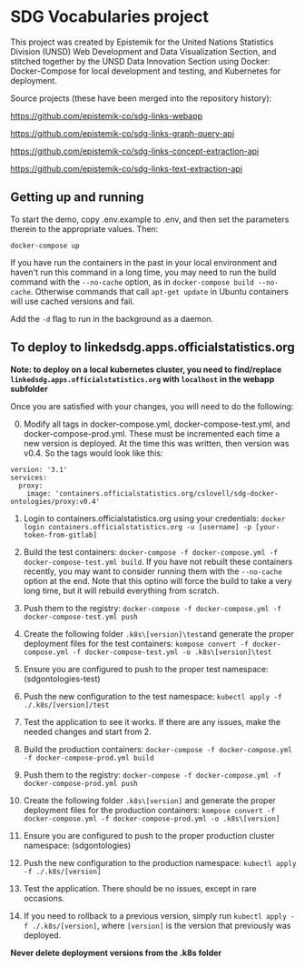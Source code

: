 # SDG Vocabularies project

This project was created by Epistemik for the United Nations Statistics Division (UNSD) Web Development and Data Visualization Section, and stitched together by the UNSD Data Innovation Section using Docker: Docker-Compose for local development and testing, and Kubernetes for deployment.

Source projects (these have been merged into the repository history):

https://github.com/epistemik-co/sdg-links-webapp

https://github.com/epistemik-co/sdg-links-graph-query-api

https://github.com/epistemik-co/sdg-links-concept-extraction-api

https://github.com/epistemik-co/sdg-links-text-extraction-api

## Getting up and running

To start the demo, copy .env.example to .env, and then set the parameters therein to the appropriate values. Then:

`docker-compose up`

If you have run the containers in the past in your local environment and haven't run this command in a long time, you may need to run the build command with the `--no-cache` option, as in `docker-compose build --no-cache`. Otherwise commands that call `apt-get update` in Ubuntu containers will use cached versions and fail. 

Add the `-d` flag to run in the background as a daemon.

## To deploy to linkedsdg.apps.officialstatistics.org

**Note: to deploy on a local kubernetes cluster, you need to find/replace `linkedsdg.apps.officialstatistics.org` with `localhost` in the webapp subfolder**

Once you are satisfied with your changes, you will need to do the following:

0. Modify all tags in docker-compose.yml, docker-compose-test.yml, and docker-compose-prod.yml. These must be incremented each time a new version is deployed. At the time this was written, then version was v0.4. So the tags would look like this: 

```
version: '3.1'
services: 
  proxy: 
    image: 'containers.officialstatistics.org/cslovell/sdg-docker-ontologies/proxy:v0.4'
```

1. Login to containers.officialstatistics.org using your credentials: `docker login containers.officialstatistics.org -u [username] -p [your-token-from-gitlab]`

2. Build the test containers: `docker-compose -f docker-compose.yml -f docker-compose-test.yml build`. If you have not rebuilt these containers recently, you may want to consider running them with the `--no-cache` option at the end. Note that this optino will force the build to take a very long time, but it will rebuild everything from scratch.

3. Push them to the registry: `docker-compose -f docker-compose.yml -f docker-compose-test.yml push`

4. Create the following folder `.k8s\[version]\test`and generate the proper deployment files for the test containers: `kompose convert -f docker-compose.yml -f docker-compose-test.yml -o .k8s\[version]\test`

5. Ensure you are configured to push to the proper test namespace: (sdgontologies-test)

6. Push the new configuration to the test namespace: `kubectl apply -f ./.k8s/[version]/test`

7. Test the application to see it works. If there are any issues, make the needed changes and start from 2.

8. Build the production containers: `docker-compose -f docker-compose.yml -f docker-compose-prod.yml build`

9. Push them to the registry: `docker-compose -f docker-compose.yml -f docker-compose-prod.yml push`

10. Create the following folder `.k8s\[version]` and generate the proper deployment files for the production containers: `kompose convert -f docker-compose.yml -f docker-compose-prod.yml -o .k8s\[version]`

11. Ensure you are configured to push to the proper production cluster namespace: (sdgontologies)

12. Push the new configuration to the production namespace: `kubectl apply -f ./.k8s/[version]`

13. Test the application. There should be no issues, except in rare occasions.

14. If you need to rollback to a previous version, simply run `kubectl apply -f ./.k8s/[version]`, where `[version]` is the version that previously was deployed.

**Never delete deployment versions from the .k8s folder**